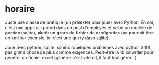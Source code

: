 # horaire

Juste une classe de pratique (un prétexte) pour jouer avec Python. En soi, c'est une appli qui prend dans un pool d'employés et selon un modèle de gestion (sqlite), plutôt un genre de fichier de configration (ça pourrait être un xml par exemple, ici c'est une query dasn sqlite).

Joué avec python, sqlite, sphinx (quelques problemes avec python 3.10), pas grand chose de plus comme exigences. Peut-être la lib xslwriter pour générer un fichier excel (générer c'est vite dit, il faut tout gérer...)
